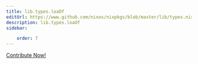 ```yaml
---
title: lib.types.loaOf
editUrl: https://www.github.com/nixos/nixpkgs/blob/master/lib/types.nix#L582C13
description: lib.types.loaOf
sidebar:

    order: 7
---
```


<a href="https://www.github.com/nixos/nixpkgs/blob/master/lib/types.nix#L582C13">Contribute Now!</a>



